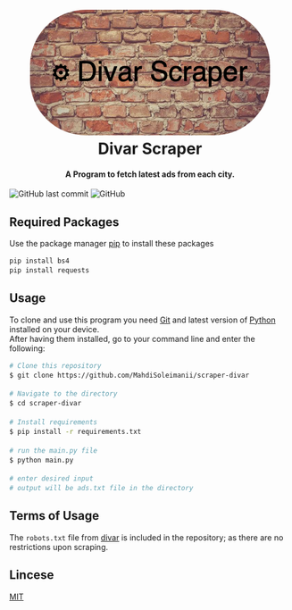 <h1 align="center">
    <br>
    <img src='resources/Banner.png' style="border-radius: 100px;">
    <br>
    Divar Scraper</h1>
<h4 align="center">A Program to fetch latest ads from each city.</h4>

![GitHub last commit](https://img.shields.io/github/last-commit/MahdiSoleimanii/scraper-divar)
![GitHub](https://img.shields.io/github/license/MahdiSoleimanii/scraper-divar)

## Required Packages
Use the package manager [pip](https://pypi.org/project/pip/) to install these packages
```bash
pip install bs4
pip install requests
```
## Usage
To clone and use this program you need [Git](https://git-scm.com/) and latest version of [Python](https://www.python.org/) installed on your device.
<br/>After having them installed, go to your command line and enter the following:
```bash
# Clone this repository
$ git clone https://github.com/MahdiSoleimanii/scraper-divar

# Navigate to the directory
$ cd scraper-divar

# Install requirements
$ pip install -r requirements.txt

# run the main.py file
$ python main.py

# enter desired input
# output will be ads.txt file in the directory
```
## Terms of Usage
The ```robots.txt``` file from [divar](https://divar.ir/robots.txt) is included in the repository; as there are no restrictions upon scraping.

## Lincese
<a href="https://github.com/MahdiSoleimanii/scraper-divar/blob/master/LICENSE">MIT</a>
